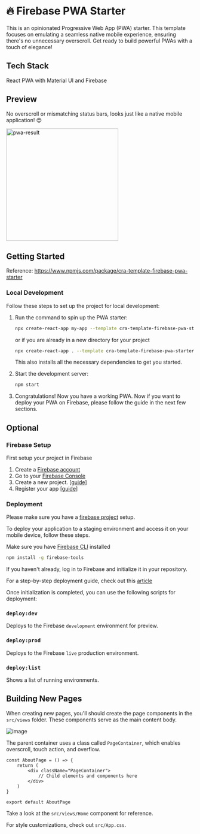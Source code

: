 # 🔥 Firebase PWA Starter
This is an opinionated Progressive Web App (PWA) starter. This template focuses on emulating a seamless native mobile experience, ensuring there's no unnecessary overscroll. Get ready to build powerful PWAs with a touch of elegance!

## Tech Stack
React PWA with Material UI and Firebase

## Preview

No overscroll or mismatching status bars, looks just like a native mobile application! 😊

<img src="https://github.com/nc1z/react-pwa-starter/assets/111836326/e978cb85-3a52-47d9-a406-490c1d393f8c" alt="pwa-result" width="300">

## Getting Started

Reference: https://www.npmjs.com/package/cra-template-firebase-pwa-starter

### Local Development
Follow these steps to set up the project for local development:

1. Run the command to spin up the PWA starter:
    ```bash
    npx create-react-app my-app --template cra-template-firebase-pwa-starter
    ```
    or if you are already in a new directory for your project
    ```bash
    npx create-react-app . --template cra-template-firebase-pwa-starter
    ```
    This also installs all the necessary dependencies to get you started.

2. Start the development server:

    ```bash
    npm start
    ```
3. Congratulations! Now you have a working PWA. Now if you want to deploy your PWA on Firebase, please follow the guide in the next few sections.

## Optional
### Firebase Setup
First setup your project in Firebase

1. Create a <a href="https://firebase.google.com/">Firebase account</a>
2. Go to your <a href="https://console.firebase.google.com/">Firebase Console</a>
3. Create a new project. <a href="https://www.firebasemaster.com/setup/how-to-create-firebase-project">[guide]</a>
4. Register your app <a href="https://www.firebasemaster.com/setup/how-add-web-app-to-firebase-project">[guide]</a>
### Deployment

Please make sure you have a <a href="#firebase-setup">firebase project</a> setup.

To deploy your application to a staging environment and access it on your mobile device, follow these steps.

Make sure you have <a href="https://firebase.google.com/docs/cli">Firebase CLI</a> installed

```bash
npm install -g firebase-tools
```

If you haven't already, log in to Firebase and initialize it in your repository.

For a step-by-step deployment guide, check out this <a href="https://www.knowledgehut.com/blog/web-development/deploying-react-app-to-firebase">article</a>

Once initialization is completed, you can use the following scripts for deployment:

### `deploy:dev`
Deploys to the Firebase `development` environment for preview.

### `deploy:prod`
Deploys to the Firebase `live` production environment.

### `deploy:list`
Shows a list of running environments.

## Building New Pages

When creating new pages, you'll should create the page components in the `src/views` folder. These components serve as the main content body.

![image](https://github.com/nc1z/react-pwa-starter/assets/111836326/9e67e871-8bff-4d34-a998-196b14a23eff)

The parent container uses a class called `PageContainer`, which enables overscroll, touch action, and overflow.

```tsx
const AboutPage = () => {
    return (
        <div className="PageContainer">
            // Child elements and components here
        </div>
    )
}

export default AboutPage
```

Take a look at the `src/views/Home` component for reference. 

For style customizations, check out `src/App.css`.


